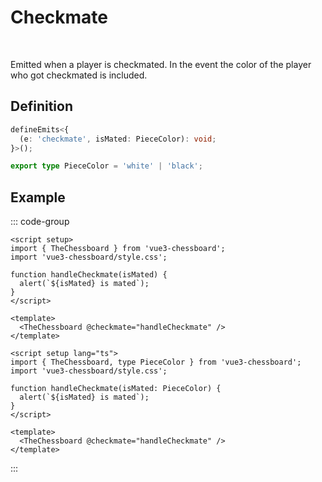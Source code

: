 # Checkmate

<br>

Emitted when a player is checkmated. In the event the color of the player who got checkmated is included.

## Definition

```ts
defineEmits<{
  (e: 'checkmate', isMated: PieceColor): void;
}>();

export type PieceColor = 'white' | 'black';
```

## Example

::: code-group

```vue [JavaScript]
<script setup>
import { TheChessboard } from 'vue3-chessboard';
import 'vue3-chessboard/style.css';

function handleCheckmate(isMated) {
  alert(`${isMated} is mated`);
}
</script>

<template>
  <TheChessboard @checkmate="handleCheckmate" />
</template>
```

```vue [TypeScript]
<script setup lang="ts">
import { TheChessboard, type PieceColor } from 'vue3-chessboard';
import 'vue3-chessboard/style.css';

function handleCheckmate(isMated: PieceColor) {
  alert(`${isMated} is mated`);
}
</script>

<template>
  <TheChessboard @checkmate="handleCheckmate" />
</template>
```

:::
